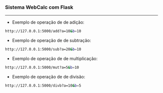 ### **Sistema WebCalc com Flask**
---


- Exemplo de operação de de adição:
```bash
http://127.0.0.1:5000/add?a=10&b=10
```

- Exemplo de operação de de subtração:
```bash
http://127.0.0.1:5000/sub?a=20&b=10
```

- Exemplo de operação de de multiplicação:
```bash
http://127.0.0.1:5000/mut?a=5&b=10
```

- Exemplo de operação de de divisão:
```bash
http://127.0.0.1:5000/divb?a=10&b=5
```

